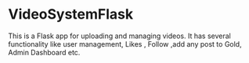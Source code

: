 # VideoSystemFlask
This is a Flask app for uploading and managing videos. It has several functionality like user management, Likes , Follow ,add any post to Gold, Admin Dashboard etc.
